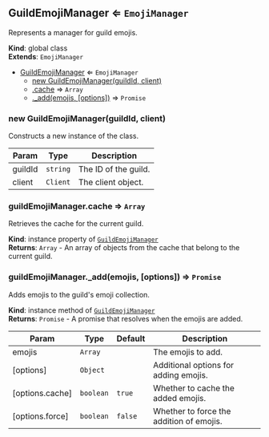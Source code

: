 <a name="GuildEmojiManager"></a>

## GuildEmojiManager ⇐ <code>EmojiManager</code>
Represents a manager for guild emojis.

**Kind**: global class  
**Extends**: <code>EmojiManager</code>  

* [GuildEmojiManager](#GuildEmojiManager) ⇐ <code>EmojiManager</code>
    * [new GuildEmojiManager(guildId, client)](#new_GuildEmojiManager_new)
    * [.cache](#GuildEmojiManager+cache) ⇒ <code>Array</code>
    * [._add(emojis, [options])](#GuildEmojiManager+_add) ⇒ <code>Promise</code>

<a name="new_GuildEmojiManager_new"></a>

### new GuildEmojiManager(guildId, client)
Constructs a new instance of the class.


| Param | Type | Description |
| --- | --- | --- |
| guildId | <code>string</code> | The ID of the guild. |
| client | <code>Client</code> | The client object. |

<a name="GuildEmojiManager+cache"></a>

### guildEmojiManager.cache ⇒ <code>Array</code>
Retrieves the cache for the current guild.

**Kind**: instance property of [<code>GuildEmojiManager</code>](#GuildEmojiManager)  
**Returns**: <code>Array</code> - An array of objects from the cache that belong to the current guild.  
<a name="GuildEmojiManager+_add"></a>

### guildEmojiManager.\_add(emojis, [options]) ⇒ <code>Promise</code>
Adds emojis to the guild's emoji collection.

**Kind**: instance method of [<code>GuildEmojiManager</code>](#GuildEmojiManager)  
**Returns**: <code>Promise</code> - A promise that resolves when the emojis are added.  

| Param | Type | Default | Description |
| --- | --- | --- | --- |
| emojis | <code>Array</code> |  | The emojis to add. |
| [options] | <code>Object</code> |  | Additional options for adding emojis. |
| [options.cache] | <code>boolean</code> | <code>true</code> | Whether to cache the added emojis. |
| [options.force] | <code>boolean</code> | <code>false</code> | Whether to force the addition of emojis. |

